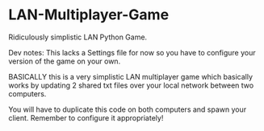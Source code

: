 # LAN-Multiplayer-Game
Ridiculously simplistic LAN Python Game.

Dev notes: This lacks a Settings file for now so you have to configure your version of the game on your own.

BASICALLY this is a very simplistic LAN multiplayer game which basically works by updating 2 shared txt files over your local network between two computers.

You will have to duplicate this code on both computers and spawn your client.
Remember to configure it appropriately! 

